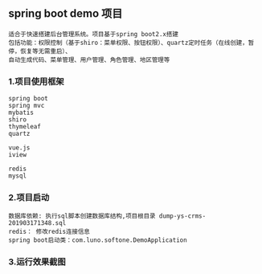 ## spring boot demo 项目
    适合于快速搭建后台管理系统。项目基于spring boot2.x搭建
    包括功能：权限控制（基于shiro：菜单权限、按钮权限）、quartz定时任务（在线创建，暂停，恢复等无需重启）、
    自动生成代码、菜单管理、用户管理、角色管理、地区管理等

### 1.项目使用框架
    spring boot
    spring mvc 
    mybatis
    shiro
    thymeleaf
    quartz           
    
    vue.js
    iview
    
    redis
    mysql
    
### 2.项目启动
    数据库依赖: 执行sql脚本创建数据库结构,项目根目录 dump-ys-crms-201903171348.sql
    redis： 修改redis连接信息
    spring boot启动类：com.luno.softone.DemoApplication
    

### 3.运行效果截图
    
    